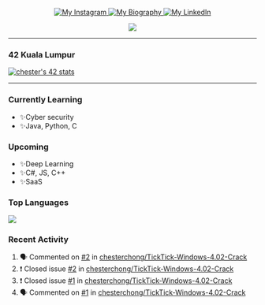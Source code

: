 <p align="center">
  <a target="_blank" href="https://www.instagram.com/chong_mk/">
    <img src="https://img.shields.io/badge/My%20Instagram--white?style=plastic&logo=instagram" alt="My Instagram" />
  </a>
  <a target="_blank" href="https://www.google.com">
    <img src="https://img.shields.io/badge/My%20Website--white?style=plastic&logo=workplace" alt="My Biography" />
  </a>
  <a target="_blank" href="https://www.linkedin.com/in/chesterchongmk/">
    <img src="https://img.shields.io/badge/My%20LinkedIn--white?style=plastic&logo=linkedin" alt="My LinkedIn" />
  </a>
</p>

<p align="center"><img src="https://github-readme-stats-chesterchong.vercel.app/api?username=chesterchong&show_icons=true&theme=maroongold"/></p>

---

### 42 Kuala Lumpur

[![chester's 42 stats](https://badge42.herokuapp.com/api/stats/cmin-kit?cursus=C%20reloaded&privacyName=true)](https://github.com/chesterchong)

---

### Currently Learning

- ✨Cyber security
- ✨Java, Python, C

### Upcoming
- ✨Deep Learning
- ✨C#, JS, C++
- ✨SaaS

### Top Languages
<p><img src="https://github-readme-stats-chesterchong.vercel.app/api/top-langs/?username=chesterchong&layout=compact&text_color=daf7dc&bg_color=151515"/></p>

### Recent Activity
<!--START_SECTION:activity-->
1. 🗣 Commented on [#2](https://github.com/chesterchong/TickTick-Windows-4.02-Crack/issues/2) in [chesterchong/TickTick-Windows-4.02-Crack](https://github.com/chesterchong/TickTick-Windows-4.02-Crack)
2. ❗️ Closed issue [#2](https://github.com/chesterchong/TickTick-Windows-4.02-Crack/issues/2) in [chesterchong/TickTick-Windows-4.02-Crack](https://github.com/chesterchong/TickTick-Windows-4.02-Crack)
3. ❗️ Closed issue [#1](https://github.com/chesterchong/TickTick-Windows-4.02-Crack/issues/1) in [chesterchong/TickTick-Windows-4.02-Crack](https://github.com/chesterchong/TickTick-Windows-4.02-Crack)
4. 🗣 Commented on [#1](https://github.com/chesterchong/TickTick-Windows-4.02-Crack/issues/1) in [chesterchong/TickTick-Windows-4.02-Crack](https://github.com/chesterchong/TickTick-Windows-4.02-Crack)
<!--END_SECTION:activity-->

<!---
chesterchong/chesterchong is a ✨ special ✨ repository because its `README.md` (this file) appears on your GitHub profile.
You can click the Preview link to take a look at your changes.
--->

<!---
- 👋 Hi, I’m @chesterchong
- 👀 I’m interested in ...
- 🌱 I’m currently learning ...
- 💞️ I’m looking to collaborate on ...
- 📫 How to reach me ...
--->
